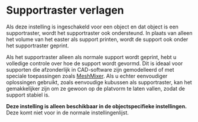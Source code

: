 Supportraster verlagen
====
Als deze instelling is ingeschakeld voor een object en dat object is een supportraster, wordt het supportraster ook ondersteund. In plaats van alleen het volume van het easter als support printen, wordt de support ook onder het supportraster geprint.

Als het supportraster alleen als normale support wordt geprint, hebt u volledige controle over hoe de support wordt gevormd. Dit is ideaal voor supporten die afzonderlijk in CAD-software zijn gemodelleerd of met speciale toepassingen zoals [MeshMixer](http://www.meshmixer.com/). Als u echter eenvoudiger oplossingen gebruikt, zoals eenvoudige kubussen als supportraster, kan het gemakkelijker zijn om ze gewoon op de platvorm te laten vallen, zodat de support stabiel is.

**Deze instelling is alleen beschikbaar in de objectspecifieke instellingen.** Deze komt niet voor in de normale instellingenlijst.